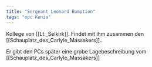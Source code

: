 ```yaml
---
title: "Sergeant Leonard Bumption"
tags: "npc Kenia"
---
```

Kollege von [[Lt._Selkirk]]. Findet mit ihm zusammen den [[Schauplatz_des_Carlyle_Massakers]]..

Er gibt den PCs später eine grobe Lagebeschreibung vom [[Schauplatz_des_Carlyle_Massakers]]